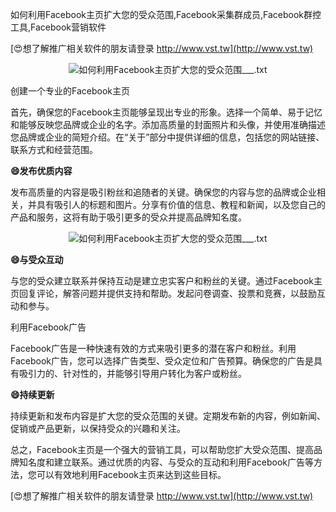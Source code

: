 如何利用Facebook主页扩大您的受众范围,Facebook采集群成员,Facebook群控工具,Facebook营销软件

[😍想了解推广相关软件的朋友请登录 http://www.vst.tw](http://www.vst.tw)

 <center><img src="https://vst.tw/MP4/tuiguang/png/5.png" alt="如何利用Facebook主页扩大您的受众范围___.txt"></center>

创建一个专业的Facebook主页

首先，确保您的Facebook主页能够呈现出专业的形象。选择一个简单、易于记忆和能够反映您品牌或企业的名字。添加高质量的封面照片和头像，并使用准确描述您品牌或企业的简短介绍。在“关于”部分中提供详细的信息，包括您的网站链接、联系方式和经营范围。

**😄发布优质内容**

发布高质量的内容是吸引粉丝和追随者的关键。确保您的内容与您的品牌或企业相关，并具有吸引人的标题和图片。分享有价值的信息、教程和新闻，以及您自己的产品和服务，这将有助于吸引更多的受众并提高品牌知名度。

 <center><img src="https://vst.tw/MP4/tuiguang/png/8.png" alt="如何利用Facebook主页扩大您的受众范围___.txt"></center>

**😄与受众互动**

与您的受众建立联系并保持互动是建立忠实客户和粉丝的关键。通过Facebook主页回复评论，解答问题并提供支持和帮助。发起问卷调查、投票和竞赛，以鼓励互动和参与。

利用Facebook广告

Facebook广告是一种快速有效的方式来吸引更多的潜在客户和粉丝。利用Facebook广告，您可以选择广告类型、受众定位和广告预算。确保您的广告是具有吸引力的、针对性的，并能够引导用户转化为客户或粉丝。

**😄持续更新**

持续更新和发布内容是扩大您的受众范围的关键。定期发布新的内容，例如新闻、促销或产品更新，以保持受众的兴趣和关注。

总之，Facebook主页是一个强大的营销工具，可以帮助您扩大受众范围、提高品牌知名度和建立联系。通过优质的内容、与受众的互动和利用Facebook广告等方法，您可以有效地利用Facebook主页来达到这些目标。

[😍想了解推广相关软件的朋友请登录 http://www.vst.tw](http://www.vst.tw)



